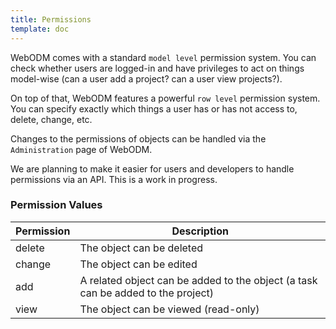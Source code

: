 ```yaml
---
title: Permissions
template: doc
---
```


WebODM comes with a standard `model level` permission system. You can
check whether users are logged-in and have privileges to act on things
model-wise (can a user add a project? can a user view projects?).

On top of that, WebODM features a powerful `row level` permission system. You can specify exactly which things a user has or has not access to, delete, change, etc.

Changes to the permissions of objects can be handled via the `Administration` page of WebODM. 

We are planning to make it easier for users and developers to handle permissions via an API. This is a work in progress.


### Permission Values

Permission | Description
----- | -----------
delete | The object can be deleted
change | The object can be edited
add | A related object can be added to the object (a task can be added to the project)
view | The object can be viewed (read-only)